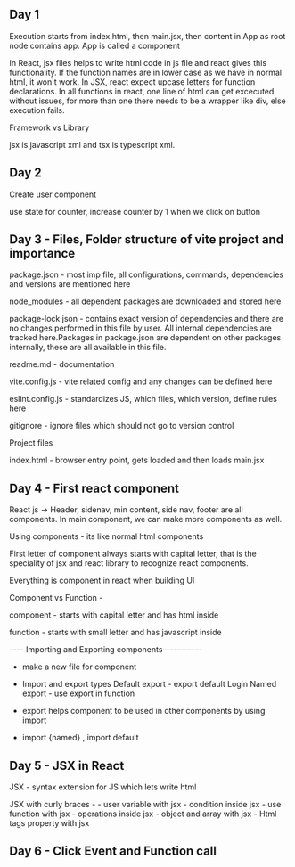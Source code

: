 ## Day 1

Execution starts from index.html, then main.jsx, then content in App as root node contains app.
App is called a component

In React, jsx files helps to write html code in js file and react gives this functionality. If the function names are in lower case as we have in normal html, it won't work. In JSX, react expect upcase letters for function declarations. In all functions in react, one line of html can get excecuted without issues, for more than one there needs to be a wrapper like div, else execution fails.

Framework vs Library

jsx is javascript xml and tsx is typescript xml.

## Day 2

Create user component

use state for counter, increase counter by 1 when we click on button

## Day 3 - Files, Folder structure of vite project and importance

package.json - most imp file, all configurations, commands, dependencies and versions are mentioned here

node_modules - all dependent packages are downloaded and stored here

package-lock.json - contains exact version of dependencies and there are no changes performed in this file by user. All internal dependencies are tracked here.Packages in package.json are dependent on other packages internally, these are all available in this file.

readme.md - documentation

vite.config.js - vite related config and any changes can be defined here

eslint.config.js - standardizes JS, which files, which version, define rules here

gitignore - ignore files which should not go to version control

Project files

index.html - browser entry point, gets loaded and then loads main.jsx

## Day 4 - First react component

React js -> Header, sidenav, min content, side nav, footer are all components. In main component, we can make more components as well.

Using components - its like normal html components <Component />

First letter of component always starts with capital letter, that is the speciality of jsx and react library to recognize react components.

Everything is component in react when building UI

Component vs Function -

component - starts with capital letter and has html inside

function - starts with small letter and has javascript inside

---- Importing and Exporting components-----------

- make a new file for component

- Import and export types
    Default export - export default Login
    Named export - use export in function

- export helps component to be used in other components by using import

- import {named} , import default

## Day 5 - JSX in React

JSX - syntax extension for JS which lets write html

JSX with curly braces -
    - user variable with jsx
    - condition inside jsx
    - use function with jsx
    - operations inside jsx
    - object and array with jsx
    - Html tags property with jsx

## Day 6 - Click Event and Function call

